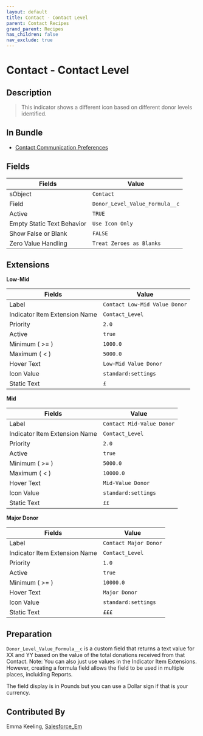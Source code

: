 ```yaml
---
layout: default
title: Contact - Contact Level
parent: Contact Recipes
grand_parent: Recipes
has_children: false
nav_exclude: true
---
```



# Contact - Contact Level

## Description
> This indicator shows a different icon based on different donor levels identified.

## In Bundle
* [Contact Communication Preferences](../bundle-contact-communication-preferences)

## Fields

Fields | Value
-- | --
sObject | `Contact`
Field | `Donor_Level_Value_Formula__c`
Active | `TRUE`
Empty Static Text Behavior | `Use Icon Only`
Show False or Blank | `FALSE`
Zero Value Handling | `Treat Zeroes as Blanks`

## Extensions

**Low-Mid**

Fields | Value
--|--
Label|`Contact Low-Mid Value Donor`
Indicator Item Extension Name|`Contact_Level`
Priority|`2.0`
Active|`true`
Minimum ( >= )|`1000.0`
Maximum ( < )|`5000.0`
Hover Text|`Low-Mid Value Donor`
Icon Value|`standard:settings`
Static Text|`£`

**Mid**

Fields | Value
--|--
Label|`Contact Mid-Value Donor`
Indicator Item Extension Name|`Contact_Level`
Priority|`2.0`
Active|`true`
Minimum ( >= )|`5000.0`
Maximum ( < )|`10000.0`
Hover Text|`Mid-Value Donor`
Icon Value|`standard:settings`
Static Text|`££`

**Major Donor**

Fields | Value
--|--
Label|`Contact Major Donor`
Indicator Item Extension Name|`Contact_Level`
Priority|`1.0`
Active|`true`
Minimum ( >= )|`10000.0`
Hover Text|`Major Donor`
Icon Value|`standard:settings`
Static Text|`£££`


## Preparation
`Donor_Level_Value_Formula__c` is a custom field that returns a text value for XX and YY based on the value of the total donations received from that Contact. 
Note: You can also just use values in the Indicator Item Extensions. However, creating a formula field allows the field to be used in multiple places, incluiding Reports.  

The field display is in Pounds but you can use a Dollar sign if that is your currency. 

## Contributed By
Emma Keeling, [Salesforce_Em](https://github.com/Salesforce-Em)